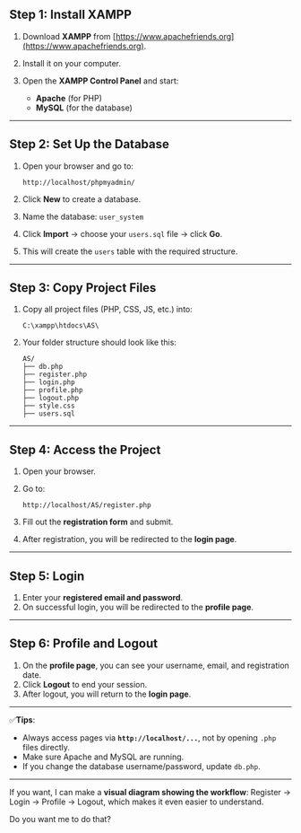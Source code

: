 
## Step 1: Install XAMPP

1. Download **XAMPP** from [https://www.apachefriends.org](https://www.apachefriends.org).
2. Install it on your computer.
3. Open the **XAMPP Control Panel** and start:

   * **Apache** (for PHP)
   * **MySQL** (for the database)

---

## Step 2: Set Up the Database

1. Open your browser and go to:

   ```
   http://localhost/phpmyadmin/
   ```
2. Click **New** to create a database.
3. Name the database: `user_system`
4. Click **Import** → choose your `users.sql` file → click **Go**.
5. This will create the `users` table with the required structure.

---

## Step 3: Copy Project Files

1. Copy all project files (PHP, CSS, JS, etc.) into:

   ```
   C:\xampp\htdocs\AS\
   ```
2. Your folder structure should look like this:

   ```
   AS/
   ├── db.php
   ├── register.php
   ├── login.php
   ├── profile.php
   ├── logout.php
   ├── style.css
   ├── users.sql
   ```

---

## Step 4: Access the Project

1. Open your browser.
2. Go to:

   ```
   http://localhost/AS/register.php
   ```
3. Fill out the **registration form** and submit.
4. After registration, you will be redirected to the **login page**.

---

## Step 5: Login

1. Enter your **registered email and password**.
2. On successful login, you will be redirected to the **profile page**.

---

## Step 6: Profile and Logout

1. On the **profile page**, you can see your username, email, and registration date.
2. Click **Logout** to end your session.
3. After logout, you will return to the **login page**.

---

✅**Tips**:

* Always access pages via **`http://localhost/...`**, not by opening `.php` files directly.
* Make sure Apache and MySQL are running.
* If you change the database username/password, update `db.php`.

---

If you want, I can make a **visual diagram showing the workflow**: Register → Login → Profile → Logout, which makes it even easier to understand.

Do you want me to do that?
